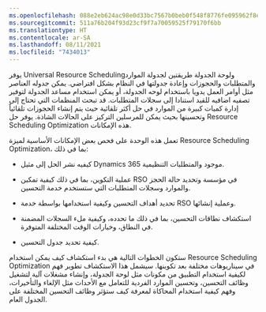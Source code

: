 ```yaml
---
ms.openlocfilehash: 088e2eb624ac98e0d33bc7567b0beb0f548f8776fe095962f8e8850c21f557fc
ms.sourcegitcommit: 511a76b204f93d23cf9f7a70059525f79170f6bb
ms.translationtype: HT
ms.contentlocale: ar-SA
ms.lasthandoff: 08/11/2021
ms.locfileid: "7434013"
---
```

يوفر Universal Resource Schedulingولوحة الجدولة طريقتين لجدولة الموارد والمتطلبات والحجوزات وإعادة جدولتها في النظام بشكل افتراضي. يمكن جدوله العناصر مثل أوامر العمل يدويا باستخدام لوحه الجدولة، أو يمكن استخدام مساعد الجدولة لتوفير تصفيه اضافيه للقيد استنادا إلى سجلات المتطلبات. قد تبحث المنظمات التي تحتاج إلى إدارة كميات كبيرة من الموارد في حل أكثر تلقائية حيث يتم إنشاء الحجوزات تلقائياً وتحسينها بحيث يمكن للمرسلين التركيز على الحالات الشاذة. يوفر حل Resource Scheduling Optimization هذه الإمكانات.

تعمل هذه الوحدة على فحص بعض الإمكانات الأساسية لميزة Resource Scheduling Optimization، بما في ذلك:

-   كيفيه نشر الحل إلى مثيل Dynamics 365 موجود والمتطلبات التنظيمية.

-   عملية التكوين، بما في ذلك كيفية تمكين RSO في مؤسسة وتحديد حالة الحجز والموارد وسجلات المتطلبات التي ستستخدم خدمة التحسين.

-   تحديد أهداف التحسين وكيفية استخدامها بواسطة خدمة RSO وعملية إنشائها.

-   استكشاف نطاقات التحسين، بما في ذلك ما تحدده، وكيفية ملء السجلات المضمنة في النطاق، وخيارات الوقت المختلفة المتوفرة.

-   كيفية تحديد جدول التحسين.

ستكون الخطوات التالية هي بدء استكشاف كيف يمكن استخدام Resource Scheduling Optimization في سيناريوهات مختلفة بعد تكوينها. سيشمل هذا الاستكشاف تطوير فهم لكيفية استخدام التطبيق من مكونات مثل لوحة الجدولة، وإنشاء مشغلات آلية لتشغيل وظائف التحسين، وتحسين الموارد الفردية للتعامل مع الأحداث مثل الإلغاء والتأخيرات، وفهم كيفية استخدام المحاكاة لمعرفة كيف ستؤثر وظائف التحسين المختلفة على الجدول العام.

